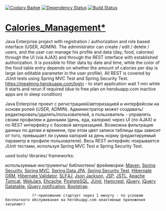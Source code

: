 [![Codacy Badge](https://api.codacy.com/project/badge/Grade/7e11826fd02f43f1b6e92450370ef89d)](https://www.codacy.com/app/valera7979/Calories_Management?utm_source=github.com&amp;utm_medium=referral&amp;utm_content=valera7979/Calories_Management&amp;utm_campaign=Badge_Grade)
[![Dependency Status](https://dependencyci.com/github/valera7979/Calories_Management/badge)](https://dependencyci.com/github/valera7979/Calories_Management)
[![Build Status](https://travis-ci.org/valera7979/Calories_Management.svg?branch=master)](https://travis-ci.org/valera7979/Calories_Management)

# <a href="http://mealmng.herokuapp.com/login">Calories_Management*</a>

Java Enterprise project with registration / authorization and role based interface (USER, ADMIN). The administrator can create / edit / delete / users, and the user can manage his profile and data (day, food, calories) through the UI (via AJAX) and through the REST interface with established authorization. It is possible to filter data by date and time, while the color of the food table entry depends on whether the amount of calories per day is large (an editable parameter in the user profile). All REST is covered by JUnit tests using Spring MVC Test and Spring Security Test.
https://mealmng.herokuapp.com/login - to start application wait 1 min while it starts and rerun if required (due to free plan on herokuapp.com inactive apps are in sleep condition)

Java Enterprise проект с регистрацией/авторизацией и интерфейсом на основе ролей (USER, ADMIN). Администратор может создавать/редактировать/удалять/пользователей, а пользователь - управлять своим профилем и данными (день, еда, калории) через UI (по AJAX) и по REST интерфейсу с базовой авторизацией. Возможна фильтрация данных по датам и времени, при этом цвет записи таблицы еды зависит от того, превышает ли сумма калорий за день норму (редактируемый параметр в профиле пользователя). Весь REST интерфейс покрывается JUnit тестами, используя Spring MVC Test и Spring Security Test.

used tools/ libraries/ frameworks:

используемые инструменты/ библиотеки/ фреймворки:
                <a href="http://maven.apache.org/">Maven</a>,
                <a href="http://projects.spring.io/spring-security/">Spring Security</a>,
            <a href="http://docs.spring.io/spring/docs/current/spring-framework-reference/html/mvc.html">Spring MVC</a>,
                <a href="http://projects.spring.io/spring-data-jpa/">Spring Data JPA</a>,
                <a href="http://spring.io/blog/2014/05/07/preview-spring-security-test-method-security">Spring Security
                    Test</a>,
                <a href="http://hibernate.org/orm/">Hibernate ORM</a>,
                <a href="http://hibernate.org/validator/">Hibernate Validator</a>,
                <a href="http://www.slf4j.org/">SLF4J</a>,
                <a href="https://github.com/FasterXML/jackson">Json Jackson</a>,
                <a href="http://ru.wikipedia.org/wiki/JSP">JSP</a>,
                <a href="http://en.wikipedia.org/wiki/JavaServer_Pages_Standard_Tag_Library">JSTL</a>,
                <a href="http://tomcat.apache.org/">Apache Tomcat</a>,
                <a href="http://www.webjars.org/">WebJars</a>,
                <a href="http://ehcache.org">Ehcache</a>,
                <a href="http://www.postgresql.org/">PostgreSQL</a>,
                <a href="http://junit.org/">JUnit</a>,
                <a href="http://hamcrest.org/JavaHamcrest/">Hamcrest</a>,
                <a href="http://jquery.com/">jQuery</a>,
                <a href="https://datatables.net/">jQuery Datatable</a>,
                <a href="http://ned.im/noty/">jQuery notification</a>,
                <a href="http://getbootstrap.com/">Bootstrap</a>.
                
                (*-приложение стартует через 1 минуту - по условию бесплатного обслуживания на herokuapp.com неактивные приложения засыпают)

